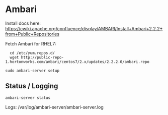 # Ambari

Install docs here:
https://cwiki.apache.org/confluence/display/AMBARI/Install+Ambari+2.2.2+from+Public+Repositories

Fetch Ambari for RHEL7:

```
  cd /etc/yum.repos.d/
  wget http://public-repo-1.hortonworks.com/ambari/centos7/2.x/updates/2.2.2.0/ambari.repo
```

``` 
sudo ambari-server setup
```

## Status / Logging

```
ambari-server status
```

Logs: /var/log/ambari-server/ambari-server.log
